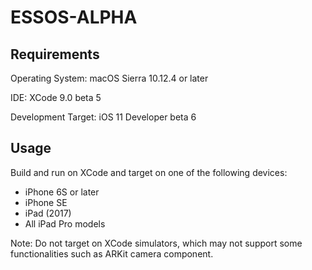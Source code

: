 # ESSOS-ALPHA

## Requirements

Operating System: macOS Sierra 10.12.4 or later

IDE: XCode 9.0 beta 5

Development Target: iOS 11 Developer beta 6

## Usage

Build and run on XCode and target on one of the following devices:
* iPhone 6S or later
* iPhone SE
* iPad (2017)
* All iPad Pro models

Note: Do not target on XCode simulators, which may not support some functionalities such as ARKit camera component.
